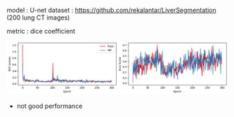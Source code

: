 model : U-net
dataset : https://github.com/rekalantar/LiverSegmentation
(200 lung CT images)

metric : dice coefficient

![](history.png)

- not good performance
  
